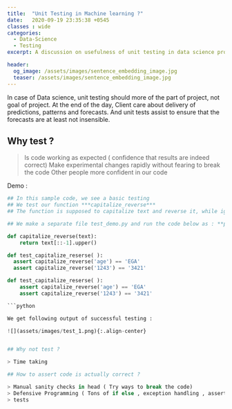 ```yaml
---
title:  "Unit Testing in Machine learning ?"
date:   2020-09-19 23:35:38 +0545
classes : wide
categories:
  - Data-Science
  - Testing
excerpt: A discussion on usefulness of unit testing in data science projects

header:
  og_image: /assets/images/sentence_embedding_image.jpg
  teaser: /assets/images/sentence_embedding_image.jpg
---
```



 In case of Data science, unit testing should more of the part of project, not goal of project. At the end of the day, Client care about delivery of predictions, patterns and forecasts. And unit tests assist to  ensure that the forecasts are at least not insensible.


## Why test ?

> Is code working as expected ( confidence that results are indeed correct)
> Make experimental changes rapidly without fearing to break the code
> Other people more confident in our code

Demo :

```python
## In this sample code, we see a basic testing
## We test our function ***capitalize_reverse***
## The function is supposed to capitalize text and reverse it, while ignoring numbers

## We make a separate file test_demo.py and run the code below as : **pytest test_demo.py**

def capitalize_reverse(text):
    return text[::-1].upper()

def test_capitalize_reserse( ):
  assert capitalize_reverse('age') == 'EGA'
  assert capitalize_reverse('1243') == '3421'

def test_capitalize_reserse( ):
    assert capitalize_reverse('age') == 'EGA'
    assert capitalize_reverse('1243') == '3421'

```python

We get following output of successful testing :

![](assets/images/test_1.png){:.align-center}  


## Why not test ?

> Time taking

## How to assert code is actually correct ?

> Manual sanity checks in head ( Try ways to break the code)
> Defensive Programming ( Tons of if else , exception handling , assertions )
> tests
